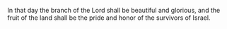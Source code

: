 In that day the branch of the Lord shall be beautiful and glorious, and the fruit of the land shall be the pride and honor of the survivors of Israel.

